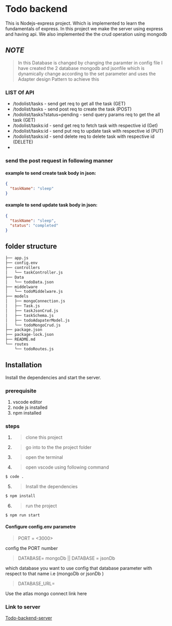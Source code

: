 # Todo backend

This is Nodejs-express project. Which is implemented to learn the fundamentals of express.
In this project we make the server using express and having api.
We also implemented the the crud operation using mongodb

## _NOTE_

> In this Database is changed by changing the paramter in config file
> I have created the 2 database mongodb and jsonfile which is dynamically change according to the set parameter and uses the Adapter design Pattern to achieve this

### LIST Of API

- /todolist/tasks - send get req to get all the task (GET)
- /todolist/tasks - send post req to create the task (POST)
- /todolist/tasks?status=pending - send query params req to get the all task (GET)
- /todolist/tasks:id - send get req to fetch task with respective id (Get)
- /todolist/tasks:id - send put req to update task with respective id (PUT)
- /todolist/tasks:id - send delete req to delete task with respective id (DELETE)
-

### send the post request in following manner

#### example to send create task body in json:

```json
{
  "taskName": "sleep"
}
```

#### example to send update task body in json:

```json
{
  "taskName": "sleep",
  "status": "completed"
}
```

## folder structure

```sh
├── app.js
├── config.env
├── controllers
│   └── taskController.js
├── Data
│   └── todoData.json
├── middelware
│   └── todoMiddelware.js
├── models
│   ├── mongoConnection.js
│   ├── Task.js
│   ├── taskJsonCrud.js
│   ├── taskSchema.js
│   ├── todoAdapaterModel.js
│   └── todoMongoCrud.js
├── package.json
├── package-lock.json
├── README.md
└── routes
    └── todoRoutes.js
```

## Installation

Install the dependencies and start the server.

### prerequisite

1. vscode editor
2. node js installed
3. npm installed

### steps

1. > clone this project
2. > go into to the the project folder
3. > open the terminal

4. > open vscode using following command

```sh
$ code .
```

5. > Install the dependencies

```sh
$ npm install

```

6. > run the project

```sh
$ npm run start
```

#### Configure config.env parametre

> PORT = <3000>

config the PORT number

> DATABASE= mongoDb || DATABASE = jsonDb

which database you want to use config that database parameter with respect to that name i.e (mongoDb or jsonDb )

> DATABASE_URL=

Use the atlas mongo connect link here

### Link to server

[Todo-backend-server](https://todo-dynamic-backend-app.herokuapp.com/todolist/tasks)
